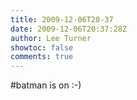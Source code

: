 ```yaml
---
title: 2009-12-06T20-37
date: 2009-12-06T20:37:28Z
author: Lee Turner
showtoc: false
comments: true
---
```


#batman is on :-)

